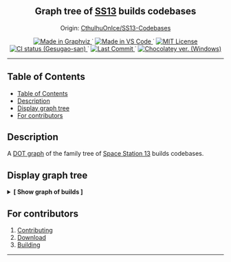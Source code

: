 
<p align="center">
	<h2 align="center">
		Graph tree of <a href="http://www.byond.com/games/Exadv1/SpaceStation13">SS13</a> builds codebases
	</h2>
	<p align="center">
		Origin:
		<a href="https://github.com/CthulhuOnIce/SS13-Codebases">
			CthulhuOnIce/SS13-Codebases
		</a>
	</p>
</p>

<p align="center">
	<!--
		Static Badges
	-->
	<a href="https://graphviz.org/">
		<img alt="Made in Graphviz"
		src="./.github/static/Made_in-Graphviz-30638e.svg"/>
	</a>˙
	<a href="https://code.visualstudio.com/">
		<img alt="Made in VS Code"
		src="./.github/static/Made_in-VS_Code-1f425f.svg"/>
	</a>˙
	<a href="https://opensource.org/licenses/MIT">
		<img alt="MIT License"
		src="./.github/static/License-MIT-yellow.svg"/>
	</a>
	<br>
	<!--
		Dinamic Badges
	-->
	<!--
		Commented until merged to upstream... but looking for uncommented!
	<a href="https://github.com/CthulhuOnIce/SS13-Codebases/actions/workflows/main.yml">
		<img alt="CI status (CthulhuOnIce)"
		src="https://github.com/CthulhuOnIce/SS13-Codebases/actions/workflows/main.yml/badge.svg"/>
	</a>
	-->
	<a href="https://github.com/Gesugao-san/SS13-Codebases/actions/workflows/main.yml">
		<img alt="CI status (Gesugao-san)"
		src="https://github.com/Gesugao-san/SS13-Codebases/actions/workflows/main.yml/badge.svg"/>
	</a>˙
	<a href="https://github.com/CthulhuOnIce/SS13-Codebases/issues?q=is%3Apr+is%3Aclosed">
		<img alt="Last Commit"
		src="https://img.shields.io/github/last-commit/CthulhuOnIce/SS13-Codebases"/>
	</a>˙
	<a href="https://img.shields.io/chocolatey/v/graphviz">
		<img alt="Chocolatey ver. (Windows)"
		src="https://img.shields.io/chocolatey/v/graphviz">
	</a>
</p>

---

## Table of Contents

- [Table of Contents](#table-of-contents)
- [Description](#description)
- [Display graph tree](#display-graph-tree)
- [For contributors](#for-contributors)

## Description

A [DOT graph](https://en.wikipedia.org/wiki/DOT_(graph_description_language)) of the family tree of [Space Station 13](http://www.byond.com/games/Exadv1/SpaceStation13) builds codebases.

## Display graph tree

<details>
	<summary><b>[ Show graph of builds ]</b></summary>
	<a href="./out/tree.svg?sanitize=true">
		<img alt="Graphviz graph" src="./out/tree.svg?sanitize=true">
	</a>
	<b>Compiled: June 06, 2021 - 02:39PM (ÜTC +03)</b>
	<br/>
	(or check auto-generated datetime <a href="./out/compile_datetime.txt/">here</a>)
</details>

## For contributors

 1. [Contributing](.github/CONTRIBUTING.md)
 1. [Download](.github/DOWNLOAD.md)
 1. [Building](.github/BUILDING.md)

---
